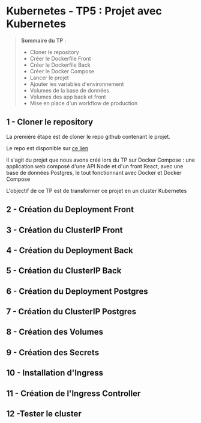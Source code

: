 # Kubernetes - TP5 : Projet avec Kubernetes
> **Sommaire du TP** :
>- Cloner le repository
>- Créer le Dockerfile Front
>- Créer le Dockerfile Back
>- Créer le Docker Compose
>- Lancer le projet
>- Ajouter les variables d'environnement
>- Volumes de la base de données
>- Volumes des app back et front
>- Mise en place d'un workflow de production

## 1 - Cloner le repository

La première étape est de cloner le repo github contenant le projet.

Le repo est disponible sur [ce lien](https://github.com/elie91/Jedy-StarWarsDocker)

Il s'agit du projet que nous avons créé lors du TP sur Docker Compose : une application web composé d'une API Node et d'un front React,
avec une base de données Postgres, le tout fonctionnant avec Docker et Docker Compose

L'objectif de ce TP est de transformer ce projet en un cluster Kubernetes

## 2 - Création du Deployment Front

## 3 - Création du ClusterIP Front

## 4 - Création du Deployment Back

## 5 - Création du ClusterIP Back

## 6 - Création du Deployment Postgres

## 7 - Création du ClusterIP Postgres

## 8 - Création des Volumes

## 9 - Création des Secrets

## 10 - Installation d'Ingress

## 11 - Création de l'Ingress Controller

## 12 -Tester le cluster




